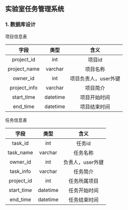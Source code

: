 ## 实验室任务管理系统

### 1. 数据库设计
项目信息表

| 字段         | 类型      |  含义    |
| :--------:   | :-----:   | :----: |
| project_id |  int   |   项目id    |
| project_name | varchar  |   项目名称     |
| owner_id | int      | 项目负责人，user外键    |
|project_info| varchar| 项目简介 |
|start_time | datetime | 项目开始时间 |
|end_time | datetime | 项目结束时间 |

任务信息表

| 字段         | 类型      |  含义    |
| :--------:   | :-----:   | :----: |
| task_id |  int   |   任务id    |
| task_name | varchar  |   任务名称     |
| owner_id | int      | 负责人，user外键   |
| task_info | varchar| 任务简介 |
| project_id | int | 任务所属项目 |
| start_time | datetime | 任务开始时间 |
| end_time | datetime | 任务结束时间 |





